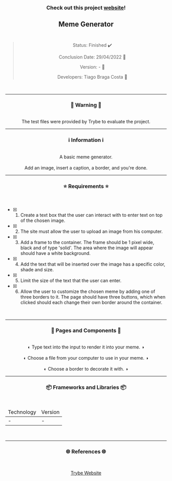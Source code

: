 <div align="center">
  <h3>
    Check out this project <a href="https://ztiagok.github.io/trybe-05.meme-generator/"> website</a>! 
  <h3>
  <h2>
    Meme Generator
    <br><br>
  </h2>

  > Status: Finished ✔️
  >
  > Conclusion Date: 29/04/2022 📆
  >
  > Version: - 🧪
  >
  > Developers: Tiago Braga Costa 👤

  <br>
  <hr>
  <h3>
    🚨 Warning 🚨
  </h3>
  <br>
  <span> The test files were provided by Trybe to evaluate the project. </span>
  <br>
  <hr>
  <h3>
    ℹ️ Information ℹ️
  </h3>
  <br>
  <span> A basic meme generator. </span> 
  <br><br>
  <span> Add an image, insert a caption, a border, and you're done.  </span>
  <br>
  <hr>
  <h3>
    ⭐ Requirements ⭐
  </h3>
  <div align="left">
  <br>
  
- [X] 1. Create a text box that the user can interact with to enter text on top of the chosen image.
- [X] 2. The site must allow the user to upload an image from his computer.	
- [X] 3. Add a frame to the container. The frame should be 1 pixel wide, black and of type 'solid'. The area where the image will appear should have a white background.
- [X] 4. Add the text that will be inserted over the image has a specific color, shade and size.
- [X] 5. Limit the size of the text that the user can enter.
- [X] 6. Allow the user to customize the chosen meme by adding one of three borders to it. The page should have three buttons, which when clicked should each change their own border around the container.
  </div>
  <br>
  <hr>
  <h3>
    📄 Pages and Components 📄
  </h3>
  <br>
  <span> ◐ Type text into the input to render it into your meme. ◑ </span>
  <br><br>
  <span> ◐ Choose a file from your computer to use in your meme. ◑ </span>
  <br><br>
  <span> ◐ Choose a border to decorate it with. ◑ </span>
  <br>
  <hr>
  <h3>
    📦 Frameworks and Libraries 📦
  </h3>
  <br>
  <table>
    <thead>
      <td> Technology </td>
      <td> Version </td>
    </thead>
    <tbody>
      <tr>
        <td> - </td>
        <td> - </td>
      </tr>
    </tbody>
  </table>
  <br>
  <hr>
  <h3>
    🌐 References 🌐
  </h3>
    <br>
    <p> <a href="https://www.betrybe.com/"> Trybe Website </a> </p>
</div>

